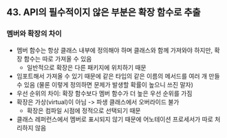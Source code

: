 ## 43. API의 필수적이지 않은 부분은 확장 함수로 추출

### 멤버와 확장의 차이
- 멤버 함수는 항상 클래스 내부에 정의해야 하며 클래스와 함께 가져와야 하지만, 확장 함수는 따로 가져올 수 있음
  - 일반적으로 확장은 다른 패키지에 위치하기 때문
- 임포트해서 가져올 수 있기 때문에 같은 타입의 같은 이름의 메서드를 여러 개 만들 수 있음 (물론 이렇게 정의하면 문제가 발생할 확률이 높으니 쓰진 말자)
- 우선 순위의 차이: 확장 함수보다 멤버 함수가 더 높은 우선 순위를 가짐
- 확장은 가상(virtual)이 아님 -> 파생 클래스에서 오버라이드 불가
  - 확장은 컴파일 시점에 정적으로 선택되기 때문
- 클래스 레퍼런스에서 멤버로 표시되지 않기 때문에 어노테이션 프로세서가 따로 처리하지 않음

[//]: # (todo: virtual method, annotation processor 공부)
